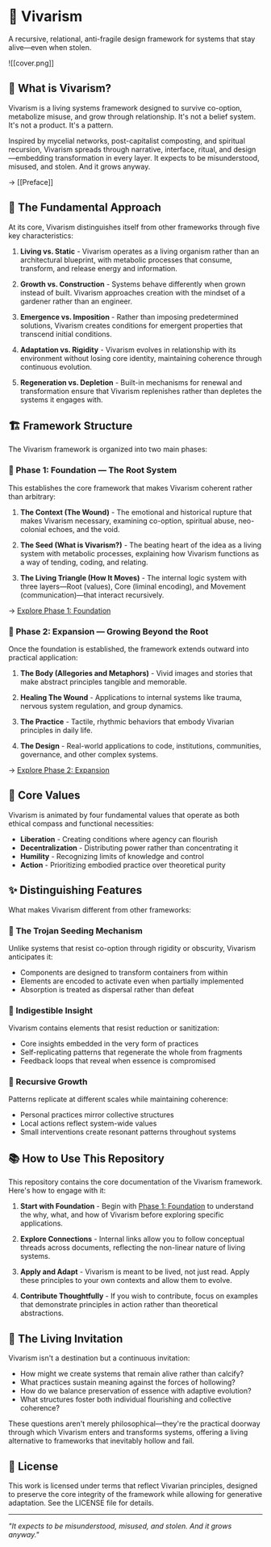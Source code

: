 # 🌿 Vivarism

A recursive, relational, anti-fragile design framework for systems that stay alive—even when stolen.

![[cover.png]]

## 💭 What is Vivarism?

Vivarism is a living systems framework designed to survive co-option, metabolize misuse, and grow through relationship. It's not a belief system. It's not a product. It's a pattern.

Inspired by mycelial networks, post-capitalist composting, and spiritual recursion, Vivarism spreads through narrative, interface, ritual, and design—embedding transformation in every layer. It expects to be misunderstood, misused, and stolen. And it grows anyway.

→ [[Preface]]
## 🧠 The Fundamental Approach

At its core, Vivarism distinguishes itself from other frameworks through five key characteristics:

1. **Living vs. Static** - Vivarism operates as a living organism rather than an architectural blueprint, with metabolic processes that consume, transform, and release energy and information.

2. **Growth vs. Construction** - Systems behave differently when grown instead of built. Vivarism approaches creation with the mindset of a gardener rather than an engineer.

3. **Emergence vs. Imposition** - Rather than imposing predetermined solutions, Vivarism creates conditions for emergent properties that transcend initial conditions.

4. **Adaptation vs. Rigidity** - Vivarism evolves in relationship with its environment without losing core identity, maintaining coherence through continuous evolution.

5. **Regeneration vs. Depletion** - Built-in mechanisms for renewal and transformation ensure that Vivarism replenishes rather than depletes the systems it engages with.

## 🏗️ Framework Structure

The Vivarism framework is organized into two main phases:

### 🌱 Phase 1: Foundation — The Root System

This establishes the core framework that makes Vivarism coherent rather than arbitrary:

1. **The Context (The Wound)** - The emotional and historical rupture that makes Vivarism necessary, examining co-option, spiritual abuse, neo-colonial echoes, and the void.

2. **The Seed (What is Vivarism?)** - The beating heart of the idea as a living system with metabolic processes, explaining how Vivarism functions as a way of tending, coding, and relating.

3. **The Living Triangle (How It Moves)** - The internal logic system with three layers—Root (values), Core (liminal encoding), and Movement (communication)—that interact recursively.

→ [Explore Phase 1: Foundation](phase1_foundation/Foundation_Index.md)

### 🌳 Phase 2: Expansion — Growing Beyond the Root

Once the foundation is established, the framework extends outward into practical application:

1. **The Body (Allegories and Metaphors)** - Vivid images and stories that make abstract principles tangible and memorable.

2. **Healing The Wound** - Applications to internal systems like trauma, nervous system regulation, and group dynamics.

3. **The Practice** - Tactile, rhythmic behaviors that embody Vivarian principles in daily life.

4. **The Design** - Real-world applications to code, institutions, communities, governance, and other complex systems.

→ [Explore Phase 2: Expansion](phase2_expansion/Expansion_Index.md)

## 🧭 Core Values

Vivarism is animated by four fundamental values that operate as both ethical compass and functional necessities:

- **Liberation** - Creating conditions where agency can flourish
- **Decentralization** - Distributing power rather than concentrating it
- **Humility** - Recognizing limits of knowledge and control
- **Action** - Prioritizing embodied practice over theoretical purity

## ✨ Distinguishing Features

What makes Vivarism different from other frameworks:

### 🐴 The Trojan Seeding Mechanism

Unlike systems that resist co-option through rigidity or obscurity, Vivarism anticipates it:
- Components are designed to transform containers from within
- Elements are encoded to activate even when partially implemented
- Absorption is treated as dispersal rather than defeat

### 💎 Indigestible Insight

Vivarism contains elements that resist reduction or sanitization:
- Core insights embedded in the very form of practices
- Self-replicating patterns that regenerate the whole from fragments
- Feedback loops that reveal when essence is compromised

### 🔄 Recursive Growth

Patterns replicate at different scales while maintaining coherence:
- Personal practices mirror collective structures
- Local actions reflect system-wide values
- Small interventions create resonant patterns throughout systems

## 📚 How to Use This Repository

This repository contains the core documentation of the Vivarism framework. Here's how to engage with it:

1. **Start with Foundation** - Begin with [Phase 1: Foundation](phase1_foundation/Foundation_Index.md) to understand the why, what, and how of Vivarism before exploring specific applications.

2. **Explore Connections** - Internal links allow you to follow conceptual threads across documents, reflecting the non-linear nature of living systems.

3. **Apply and Adapt** - Vivarism is meant to be lived, not just read. Apply these principles to your own contexts and allow them to evolve.

4. **Contribute Thoughtfully** - If you wish to contribute, focus on examples that demonstrate principles in action rather than theoretical abstractions.

## 🔮 The Living Invitation

Vivarism isn't a destination but a continuous invitation:
- How might we create systems that remain alive rather than calcify?
- What practices sustain meaning against the forces of hollowing?
- How do we balance preservation of essence with adaptive evolution?
- What structures foster both individual flourishing and collective coherence?

These questions aren't merely philosophical—they're the practical doorway through which Vivarism enters and transforms systems, offering a living alternative to frameworks that inevitably hollow and fail.

## 📄 License

This work is licensed under terms that reflect Vivarian principles, designed to preserve the core integrity of the framework while allowing for generative adaptation. See the LICENSE file for details.

---

*"It expects to be misunderstood, misused, and stolen. And it grows anyway."*
